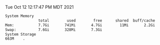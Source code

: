 Tue Oct 12 12:17:47 PM MDT 2021
```bash
System Memory
               total        used        free      shared  buff/cache   available
Mem:           7.7Gi       741Mi       4.7Gi        11Mi       2.2Gi       6.6Gi
Swap:          7.6Gi       328Mi       7.3Gi
System Storage
663M	.
```
```bash
